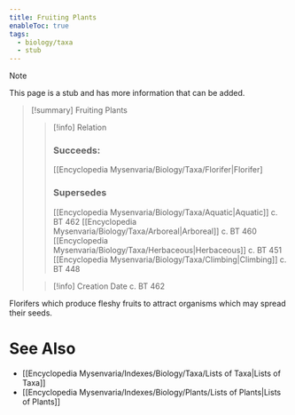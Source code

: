 ```yaml
---
title: Fruiting Plants
enableToc: true
tags:
  - biology/taxa
  - stub
---
```


> [!note]
> This page is a stub and has more information that can be added.

> [!summary] Fruiting Plants
> > [!info] Relation
> > ### Succeeds:
> > [[Encyclopedia Mysenvaria/Biology/Taxa/Florifer|Florifer]
> > ### Supersedes 
> > [[Encyclopedia Mysenvaria/Biology/Taxa/Aquatic|Aquatic]] c. BT 462
> > [[Encyclopedia Mysenvaria/Biology/Taxa/Arboreal|Arboreal]] c. BT 460
> > [[Encyclopedia Mysenvaria/Biology/Taxa/Herbaceous|Herbaceous]] c. BT 451
> > [[Encyclopedia Mysenvaria/Biology/Taxa/Climbing|Climbing]] c. BT 448
>
> > [!info] Creation Date
> > c. BT 462

Florifers which produce fleshy fruits to attract organisms which may spread their seeds.

# See Also
- [[Encyclopedia Mysenvaria/Indexes/Biology/Taxa/Lists of Taxa|Lists of Taxa]]
- [[Encyclopedia Mysenvaria/Indexes/Biology/Plants/Lists of Plants|Lists of Plants]]
